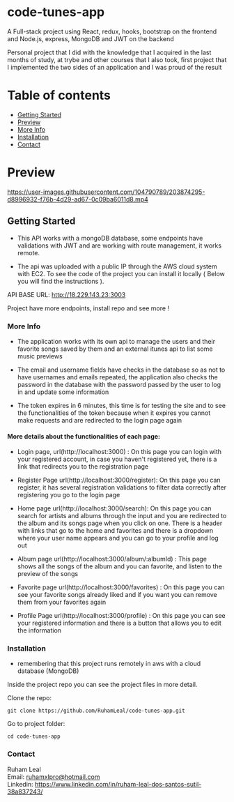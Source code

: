 # code-tunes-app

A Full-stack project using React, redux, hooks, bootstrap on the frontend and Node.js, express, MongoDB and JWT on the backend          

Personal project that I did with the knowledge that I acquired in the last months of study, at trybe and other courses that I also took, first project that I implemented the two sides of an application and I was proud of the result


# Table of contents

- [Getting Started](#getting-started)
- [Preview](#preview)
- [More Info](#more-info)
- [Installation](#installation)
- [Contact](#contact)


# Preview







https://user-images.githubusercontent.com/104790789/203874295-d8996932-f76b-4d29-ad67-0c09ba6011d8.mp4







## Getting Started

- This API works with a mongoDB database, some endpoints have validations with JWT and are working with route management, it works remote. 

- The api was uploaded with a public IP through the AWS cloud system with EC2. To see the code of the project you can install it locally ( Below you will find the instructions ).       



API BASE URL: http://18.229.143.23:3003        

Project have more endpoints, install repo and see more !

### More Info

- The application works with its own api to manage the users and their favorite songs saved by them and an external itunes api to list some music previews 

- The email and username fields have checks in the database so as not to have usernames and emails repeated, the application also checks the password in the database with the password passed by the user to log in and update some information          
 
- The token expires in 6 minutes, this time is for testing the site and to see the functionalities of the token because when it expires you cannot make requests and are redirected to the login page again

#### More details about the functionalities of each page:     

* Login page, url(http://localhost:3000) : On this page you can login with your registered account, in case you haven't registered yet, there is a link that redirects you to the registration page           

* Register Page url(http://localhost:3000/register): On this page you can register, it has several registration validations to filter data correctly after registering you go to the login page

* Home page url(http://localhost:3000/search): On this page you can search for artists and albums through the input and you are redirected to the album and its songs page when you click on one. There is a header with links that go to the home and favorites and there is a dropdown where your user name appears and you can go to your profile and log out

* Album page url(http://localhost:3000/album/:albumId) : This page shows all the songs of the album and you can favorite, and listen to the preview of the songs

* Favorite page url(http://localhost:3000/favorites) : On this page you can see your favorite songs already liked and if you want you can remove them from your favorites again

* Profile Page url(http://localhost:3000/profile) : On this page you can see your registered information and there is a button that allows you to edit the information
  

### Installation  

* remembering that this project runs remotely in aws with a cloud database (MongoDB)

Inside the project repo you can see the project files in more detail.

Clone the repo:     
```
git clone https://github.com/RuhamLeal/code-tunes-app.git    
```

Go to project folder:     
```
cd code-tunes-app
```
          

### Contact

Ruham Leal    
Email: ruhamxlpro@hotmail.com    
Linkedin: https://www.linkedin.com/in/ruham-leal-dos-santos-sutil-38a837243/
